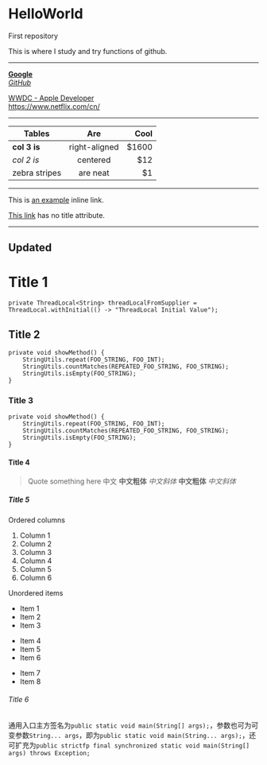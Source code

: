 HelloWorld
==========
First repository

This is where I study and try functions of github.
***
[**Google**](https://www.google.com.hk/?gws_rd=ssl)  
[*GitHub*](https://github.com/)

[WWDC - Apple Developer](https://developer.apple.com/wwdc/)  
<https://www.netflix.com/cn/>
***
| Tables        | Are           | Cool  |
| ------------- |:-------------:| -----:|
| __col 3 is__      | right-aligned | $1600 |
| _col 2 is_      | centered      |   $12 |
| zebra stripes | are neat      |    $1 |
***
This is [an example](http://example.com/ "Title") inline link.

[This link](http://example.net/) has no title attribute.
***
Updated
----------
# Title 1
```
private ThreadLocal<String> threadLocalFromSupplier = ThreadLocal.withInitial(() -> "ThreadLocal Initial Value");
```
## Title 2
```
private void showMethod() {
    StringUtils.repeat(FOO_STRING, FOO_INT);
    StringUtils.countMatches(REPEATED_FOO_STRING, FOO_STRING);
    StringUtils.isEmpty(FOO_STRING);
}
```
### Title 3
    private void showMethod() {
        StringUtils.repeat(FOO_STRING, FOO_INT);
        StringUtils.countMatches(REPEATED_FOO_STRING, FOO_STRING);
        StringUtils.isEmpty(FOO_STRING);
    }
#### Title 4
> Quote something here 中文 __中文粗体__ _中文斜体_ **中文粗体** *中文斜体*
##### Title 5
Ordered columns
1. Column 1
2. Column 2
3. Column 3
4. Column 4
5. Column 5
6. Column 6

Unordered items
* Item 1
* Item 2
* Item 3
- Item 4
- Item 5
- Item 6
+ Item 7
+ Item 8
###### Title 6
通用入口主方签名为`public static void main(String[] args);`，参数也可为可变参数`String... args`，即为`public static void main(String... args);`，还可扩充为`public strictfp final synchronized static void main(String[] args) throws Exception;`




